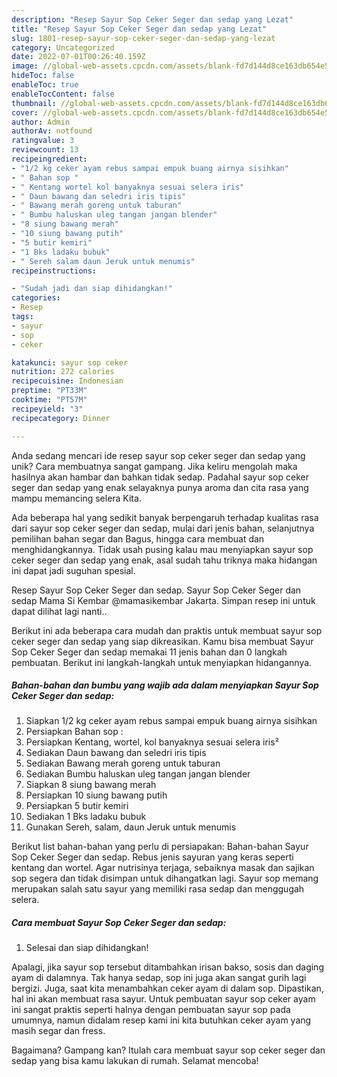 ```yaml
---
description: "Resep Sayur Sop Ceker Seger dan sedap yang Lezat"
title: "Resep Sayur Sop Ceker Seger dan sedap yang Lezat"
slug: 1801-resep-sayur-sop-ceker-seger-dan-sedap-yang-lezat
category: Uncategorized
date: 2022-07-01T00:26:40.159Z
image: //global-web-assets.cpcdn.com/assets/blank-fd7d144d8ce163db654e5a02c40b08a2775adb7897d16e4062681dc7e1b2800f.png
hideToc: false
enableToc: true
enableTocContent: false
thumbnail: //global-web-assets.cpcdn.com/assets/blank-fd7d144d8ce163db654e5a02c40b08a2775adb7897d16e4062681dc7e1b2800f.png
cover: //global-web-assets.cpcdn.com/assets/blank-fd7d144d8ce163db654e5a02c40b08a2775adb7897d16e4062681dc7e1b2800f.png
author: Admin
authorAv: notfound
ratingvalue: 3
reviewcount: 13
recipeingredient:
- "1/2 kg ceker ayam rebus sampai empuk buang airnya sisihkan"
- " Bahan sop "
- " Kentang wortel kol banyaknya sesuai selera iris"
- " Daun bawang dan seledri iris tipis"
- " Bawang merah goreng untuk taburan"
- " Bumbu haluskan uleg tangan jangan blender"
- "8 siung bawang merah"
- "10 siung bawang putih"
- "5 butir kemiri"
- "1 Bks ladaku bubuk"
- " Sereh salam daun Jeruk untuk menumis"
recipeinstructions:

- "Sudah jadi dan siap dihidangkan!"
categories:
- Resep
tags:
- sayur
- sop
- ceker

katakunci: sayur sop ceker 
nutrition: 272 calories
recipecuisine: Indonesian
preptime: "PT33M"
cooktime: "PT57M"
recipeyield: "3"
recipecategory: Dinner

---
```





Anda sedang mencari ide resep sayur sop ceker seger dan sedap yang unik? Cara membuatnya sangat gampang. Jika keliru mengolah maka hasilnya akan hambar dan bahkan tidak sedap. Padahal sayur sop ceker seger dan sedap yang enak selayaknya punya aroma dan cita rasa yang mampu memancing selera Kita.





Ada beberapa hal yang sedikit banyak berpengaruh terhadap kualitas rasa dari sayur sop ceker seger dan sedap, mulai dari jenis bahan, selanjutnya pemilihan bahan segar dan Bagus, hingga cara membuat dan menghidangkannya. Tidak usah pusing kalau mau menyiapkan sayur sop ceker seger dan sedap yang enak,      asal sudah tahu triknya maka hidangan ini dapat jadi suguhan spesial.














Resep Sayur Sop Ceker Seger dan sedap. Sayur Sop Ceker Seger dan sedap Mama Si Kembar @mamasikembar Jakarta. Simpan resep ini untuk dapat dilihat lagi nanti..






Berikut ini ada beberapa cara mudah dan praktis untuk membuat sayur sop ceker seger dan sedap yang siap dikreasikan. Kamu bisa membuat Sayur Sop Ceker Seger dan sedap memakai 11 jenis bahan dan 0 langkah pembuatan. Berikut ini langkah-langkah untuk menyiapkan hidangannya.

<!--inarticleads1-->

##### Bahan-bahan dan bumbu yang wajib ada dalam menyiapkan Sayur Sop Ceker Seger dan sedap:

1. Siapkan 1/2 kg ceker ayam rebus sampai empuk buang airnya sisihkan
1. Persiapkan  Bahan sop :
1. Persiapkan  Kentang, wortel, kol banyaknya sesuai selera iris²
1. Sediakan  Daun bawang dan seledri iris tipis
1. Sediakan  Bawang merah goreng untuk taburan
1. Sediakan  Bumbu haluskan uleg tangan jangan blender
1. Siapkan 8 siung bawang merah
1. Persiapkan 10 siung bawang putih
1. Persiapkan 5 butir kemiri
1. Sediakan 1 Bks ladaku bubuk
1. Gunakan  Sereh, salam, daun Jeruk untuk menumis


Berikut list bahan-bahan yang perlu di persiapakan: Bahan-bahan Sayur Sop Ceker Seger dan sedap. Rebus jenis sayuran yang keras seperti kentang dan wortel. Agar nutrisinya terjaga, sebaiknya masak dan sajikan sop segera dan tidak disimpan untuk dihangatkan lagi. Sayur sop memang merupakan salah satu sayur yang memiliki rasa sedap dan menggugah selera. 

<!--inarticleads2-->

##### Cara membuat Sayur Sop Ceker Seger dan sedap:


1. Selesai dan siap dihidangkan!

Apalagi, jika sayur sop tersebut ditambahkan irisan bakso, sosis dan daging ayam di dalamnya. Tak hanya sedap, sop ini juga akan sangat gurih lagi bergizi. Juga, saat kita menambahkan ceker ayam di dalam sop. Dipastikan, hal ini akan membuat rasa sayur. Untuk pembuatan sayur sop ceker ayam ini sangat praktis seperti halnya dengan pembuatan sayur sop pada umumnya, namun didalam resep kami ini kita butuhkan ceker ayam yang masih segar dan fress. 

Bagaimana? Gampang kan? Itulah cara membuat sayur sop ceker seger dan sedap yang bisa kamu lakukan di rumah. Selamat mencoba!
